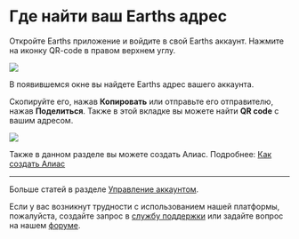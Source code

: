 # Где найти ваш Earths адрес

Откройте Earths приложение и войдите в свой Earths аккаунт.
Нажмите на иконку QR-code в правом верхнем углу.

![](/earths-client/mobile-apps/_assets/earths_address_01.png)

В появившемся окне вы найдете Earths адрес вашего аккаунта.

Скопируйте его, нажав **Копировать** или отправьте его отправителю, нажав **Поделиться**. Также в этой вкладке вы можете найти **QR code** с вашим адресом.

![](/earths-client/mobile-apps/_assets/earths_address_02.png)

Также в данном разделе вы можете создать Алиас. Подробнее: [Как создать Алиас](/earths-client/mobile-apps/iOS/account-managment/creating-an-alias.md)

___

Больше статей в разделе [Управление аккаунтом](/earths-client/mobile-apps/iOS/account-management.md).

Если у вас возникнут трудности с использованием нашей платформы, пожалуйста, создайте запрос в [службу поддержки](https://support.earths.ga/) или задайте вопрос на нашем [форуме](https://forum.earths.ga/).
